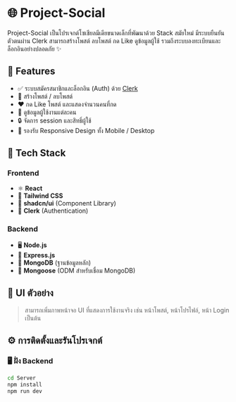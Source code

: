 # 🌐 Project-Social

Project-Social เป็นโปรเจกต์โซเชียลมีเดียขนาดเล็กที่พัฒนาด้วย Stack สมัยใหม่ มีระบบยืนยันตัวตนผ่าน Clerk สามารถสร้างโพสต์ ลบโพสต์ กด Like ดูข้อมูลผู้ใช้ รวมถึงระบบลงทะเบียนและล็อกอินอย่างปลอดภัย ✨

## 🚀 Features

- ✅ ระบบสมัครสมาชิกและล็อกอิน (Auth) ด้วย [Clerk](https://clerk.dev)
- 📝 สร้างโพสต์ / ลบโพสต์
- ❤️ กด Like โพสต์ และแสดงจำนวนคนที่กด
- 👤 ดูข้อมูลผู้ใช้งานแต่ละคน
- 🔒 จัดการ session และสิทธิ์ผู้ใช้
- 📱 รองรับ Responsive Design ทั้ง Mobile / Desktop

## 🧰 Tech Stack

### Frontend
- ⚛️ **React**
- 🎨 **Tailwind CSS**
- 🧩 **shadcn/ui** (Component Library)
- 🔐 **Clerk** (Authentication)

### Backend
- 🖥️ **Node.js**
- 🚂 **Express.js**
- 💾 **MongoDB** (ฐานข้อมูลหลัก)
- 🔄 **Mongoose** (ODM สำหรับเชื่อม MongoDB)

## 📸 UI ตัวอย่าง

> สามารถเพิ่มภาพหน้าจอ UI ที่แสดงการใช้งานจริง เช่น หน้าโพสต์, หน้าโปรไฟล์, หน้า Login เป็นต้น

## ⚙️ การติดตั้งและรันโปรเจกต์

### 🖥️ ฝั่ง Backend

```bash
cd Server
npm install
npm run dev
